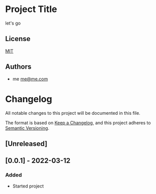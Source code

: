 
# Project Title

let's go


## License

[MIT](https://choosealicense.com/licenses/mit/)




## Authors

- me me@me.com

# Changelog
All notable changes to this project will be documented in this file.

The format is based on [Keep a Changelog](https://keepachangelog.com/en/1.0.0/),
and this project adheres to [Semantic Versioning](https://semver.org/spec/v2.0.0.html).

## [Unreleased]

## [0.0.1] - 2022-03-12
### Added
- Started project
